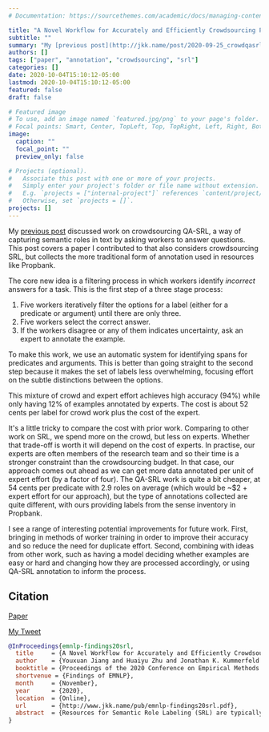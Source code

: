 ```yaml
---
# Documentation: https://sourcethemes.com/academic/docs/managing-content/

title: "A Novel Workflow for Accurately and Efficiently Crowdsourcing Predicate Senses and Argument Labels (Jiang, et al., Findings of EMNLP 2020)"
subtitle: ""
summary: "My [previous post](http://jkk.name/post/2020-09-25_crowdqasrl/) discussed work on crowdsourcing QA-SRL, a way of capturing semantic roles in text by asking workers to answer questions. This post covers a paper I contributed to that also considers crowdsourcing SRL, but collects the more traditional form of annotation used in resources like Propbank."
authors: []
tags: ["paper", "annotation", "crowdsourcing", "srl"]
categories: []
date: 2020-10-04T15:10:12-05:00
lastmod: 2020-10-04T15:10:12-05:00
featured: false
draft: false

# Featured image
# To use, add an image named `featured.jpg/png` to your page's folder.
# Focal points: Smart, Center, TopLeft, Top, TopRight, Left, Right, BottomLeft, Bottom, BottomRight.
image:
  caption: ""
  focal_point: ""
  preview_only: false

# Projects (optional).
#   Associate this post with one or more of your projects.
#   Simply enter your project's folder or file name without extension.
#   E.g. `projects = ["internal-project"]` references `content/project/deep-learning/index.md`.
#   Otherwise, set `projects = []`.
projects: []
---
```


My [previous post](http://jkk.name/post/2020-09-25_crowdqasrl/) discussed work on crowdsourcing QA-SRL, a way of capturing semantic roles in text by asking workers to answer questions.
This post covers a paper I contributed to that also considers crowdsourcing SRL, but collects the more traditional form of annotation used in resources like Propbank.

The core new idea is a filtering process in which workers identify *incorrect* answers for a task.
This is the first step of a three stage process:

1. Five workers iteratively filter the options for a label (either for a predicate or argument) until there are only three.
2. Five workers select the correct answer.
3. If the workers disagree or any of them indicates uncertainty, ask an expert to annotate the example.

To make this work, we use an automatic system for identifying spans for predicates and arguments.
This is better than going straight to the second step because it makes the set of labels less overwhelming, focusing effort on the subtle distinctions between the options.

This mixture of crowd and expert effort achieves high accuracy (94%) while only having 12% of examples annotated by experts.
The cost is about 52 cents per label for crowd work plus the cost of the expert.

It's a little tricky to compare the cost with prior work.
Comparing to other work on SRL, we spend more on the crowd, but less on experts.
Whether that trade-off is worth it will depend on the cost of experts.
In practise, our experts are often members of the research team and so their time is a stronger constraint than the crowdsourcing budget.
In that case, our approach comes out ahead as we can get more data annotated per unit of expert effort (by a factor of four).
The QA-SRL work is quite a bit cheaper, at 54 cents per predicate with 2.9 roles on average (which would be ~$2 + expert effort for our approach), but the type of annotations collected are quite different, with ours providing labels from the sense inventory in Propbank.

I see a range of interesting potential improvements for future work.
First, bringing in methods of worker training in order to improve their accuracy and so reduce the need for duplicate effort.
Second, combining with ideas from other work, such as having a model deciding whether examples are easy or hard and changing how they are processed accordingly, or using QA-SRL annotation to inform the process.

## Citation

[Paper](http://www.jkk.name/pub/emnlp-findings20srl.pdf)

[My Tweet](https://twitter.com/jkkummerfeld/status/1314632048070594560)

```bibtex
@InProceedings{emnlp-findings20srl,
  title     = {A Novel Workflow for Accurately and Efficiently Crowdsourcing Predicate Senses and Argument Labels},
  author    = {Youxuan Jiang and Huaiyu Zhu and Jonathan K. Kummerfeld and Yunyao Li and Walter Lasecki},
  booktitle = {Proceedings of the 2020 Conference on Empirical Methods in Natural Language Processing},
  shortvenue = {Findings of EMNLP},
  month     = {November},
  year      = {2020},
  location  = {Online},
  url       = {http://www.jkk.name/pub/emnlp-findings20srl.pdf},
  abstract  = {Resources for Semantic Role Labeling (SRL) are typically annotated by experts at great expense. Prior attempts to develop crowdsourcing methods have either had low accuracy or required substantial expert annotation. We propose a new multi-stage crowd workflow that substantially reduces expert involvement without sacrificing accuracy. In particular, we introduce a unique filter stage based on the key observation that crowd workers are able to almost perfectly filter out incorrect options for labels. Our three-stage workflow produces annotations with 95\% accuracy for predicate labels and 93\% for argument labels, which is comparable to expert agreement. Compared to prior work on crowdsourcing for SRL, we decrease expert effort by 4x, from 56\% to 14\% of cases. Our approach enables more scalable annotation of SRL, and could enable annotation of NLP tasks that have previously been considered too complex to effectively crowdsource.},
}
```
